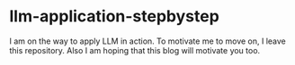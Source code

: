 # llm-application-stepbystep
I am on the way to apply LLM in action. To motivate me to move on, I leave this repository. Also I am hoping that this blog will motivate you too.

